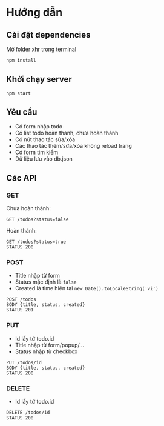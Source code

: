 # Hướng dẫn

## Cài đặt dependencies

Mở folder xhr trong terminal

```bash
npm install
```

## Khởi chạy server

```bash
npm start
```

## Yêu cầu

-   Có form nhập todo
-   Có list todo hoàn thành, chưa hoàn thành
-   Có nút thao tác sửa/xóa
-   Các thao tác thêm/sửa/xóa không reload trang
-   Có form tìm kiếm
-   Dữ liệu lưu vào db.json

## Các API

### GET

Chưa hoàn thành:

```
GET /todos?status=false
```

Hoàn thành:

```
GET /todos?status=true
STATUS 200
```

### POST

-   Title nhập từ form
-   Status mặc định là `false`
-   Created là time hiện tại `new Date().toLocaleString('vi')`

```
POST /todos
BODY {title, status, created}
STATUS 201
```

### PUT

-   Id lấy từ todo.id
-   Title nhập từ form/popup/...
-   Status nhập từ checkbox

```
PUT /todos/id
BODY {title, status, created}
STATUS 200
```

### DELETE

-   Id lấy từ todo.id

```
DELETE /todos/id
STATUS 200
```
